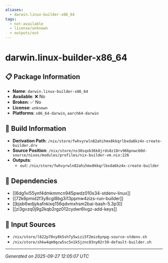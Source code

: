 ```yaml
---
aliases:
  - darwin.linux-builder-x86_64
tags:
  - not-available
  - license/unknown
  - outputs/out
---
```


# darwin.linux-builder-x86_64

## 📋 Package Information

- **Name**: `darwin.linux-builder-x86_64`
- **Available**: ❌ No
- **Broken**: ✅ No
- **License**: `unknown`
- **Platforms**: `x86_64-darwin`, `aarch64-darwin`

## 🔧 Build Information

- **Derivation Path**: `/nix/store/fwhvyrwln82ahihmx8kkqrlbxda6kz4x-create-builder.drv`
- **Source Position**: `/nix/store/ns30sqxb36k8jrds8z18rv96bpnwc60d-source/nixos/modules/profiles/nix-builder-vm.nix:226`
- **Outputs**:
  - `out`:  `/nix/store/fwhvyrwln82ahihmx8kkqrlbxda6kz4x-create-builder`

## 🔗 Dependencies

- [[6dg1vi55ynf4dmkmmcn945pwdz010s34-stdenv-linux]]
- [[72k6pmid2f3y8cgl8bg3i13ppmw4zizs-run-builder]]
- [[bjsb6wdjykafnkixq156qdvmxhsm2bai-bash-5.3p3]]
- [[zi3gvzq0j9g2kqb2rgz012cydwr6lvgz-add-keys]]

## 📁 Input Sources

- `/nix/store/l622p70vy8k5sh7y5wizi5f2mic6ynpg-source-stdenv.sh`
- `/nix/store/shkw4qm9qcw5sc5n1k5jznc83ny02r39-default-builder.sh`

---
*Generated on 2025-09-27 12:05:07 UTC*
